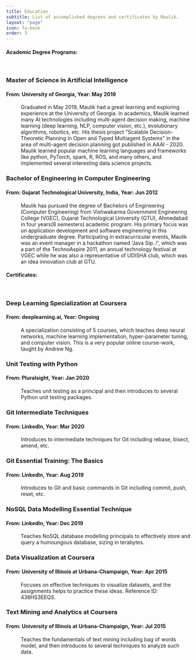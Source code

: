 ```yaml
---
title: Education
subtitle: List of accomplished degrees and certificates by Maulik.
layout: "page"
icon: fa-book
order: 3
---
```


<h4> <b>Academic Degree Programs: </b> </h4> <br/>
<dl>
  <dt> <h3>Master of Science in Artificial Intelligence</h3>  <h4>From: University of Georgia, Year: May 2019</h4></dt>
  <dd>
    <p>
    Graduated in May 2019, Maulik had a great learning and exploring experience at the University of Georgia. In academics, Maulik learned many AI technologies including multi-agent decision making, machine learning (deep learning, NLP, computer vision, etc.), evolutionary algorithms, robotics, etc. His thesis project "Scalable Decision-Theoretic Planning in Open and Typed Multiagent Systems" in the area of multi-agent decision planning got published in AAAI - 2020. Maulik learned popular machine learning languages and frameworks like python, PyTorch, spark, R, ROS, and many others, and implemented several interesting data science projects.
    </p>

<!--    <p>While at school, Maulik worked at EITS in the Student Information and Systems team for approximately two years. Maulik was awarded the UGA Student Employee of the Year, 2017 by the UGA Career Center. Maulik also enjoyed working at the Bolton Dining commons and learned to work as a blue-color worker.

    </p> -->

<!--    <p>
    Apart from the academics, Maulik participated in many extra-curricular activities at UGA. Maulik participated in UGA Grad school leadership program, where he worked on his leadership and communication skills, while accomplished a community project for teaching soft-skills to the middle school children. Additionally, Maulik volunteered at UGA Red-Cross and Speak out for species at UGA. Interestingly, Maulik learned swing, Latin and ballroom dancing while at school, which is now one of his favorite hobbies.
    </p> -->
  </dd>

  <dt> <h3>Bachelor of Engineering in Computer Engineering </h3> <h4>From: Gujarat Technological University, India, Year: Jun 2012</h4></dt>
  <dd>
  Maulik has pursued the degree of Bachelors of Engineering (Computer Engineering) from Vishwakarma Government Engineering College (VGEC), Gujarat Technological University (GTU), Ahmedabad in four years(8 semesters) academic program. His primary focus was on application development and software engineering in this undergraduate degree. Participating in extracurricular events, Maulik was an event manager in a hackathon named 'Java Sip..!', which was a part of the TechnoAspire 2011, an annual technology festival at VGEC while he was also a representative of UDISHA club, which was an idea innovation club at GTU.
  </dd>

</dl>

<h4> <b> Certificates:</b> </h4> <br/>
<dl>
  <dt> <h3>Deep Learning Specialization at Coursera</h3>  <h4>From: deeplearning.ai, Year: Ongoing</h4></dt>
  <dd>
  A specialization consisting of 5 courses, which teaches deep neural networks, machine learning implementation, hyper-parameter tuning, and computer vision. This is a very popular online course-work, taught by Andrew Ng.
  </dd>

  <dt> <h3>Unit Testing with Python</h3>  <h4>From: Pluralsight, Year: Jan 2020</h4></dt>
  <dd>
  Teaches unit testing as a principal and then introduces to several Python unit testing packages.
  </dd>

  <dt> <h3>Git Intermediate Techniques</h3>  <h4>From: LinkedIn, Year: Mar 2020</h4></dt>
  <dd>
  Introduces to intermediate techniques for Git including rebase, bisect, amend, etc.
  </dd>

  <dt> <h3>Git Essential Training: The Basics</h3>  <h4>From: LinkedIn, Year: Aug 2019</h4></dt>
  <dd>
  Introduces to Git and basic commands in Git including commit, push, reset, etc.
  </dd>

  <dt> <h3>NoSQL Data Modelling Essential Technique</h3>  <h4>From: LinkedIn, Year: Dec 2019</h4></dt>
  <dd>
  Teaches NoSQL database modelling principals to effectively store and query a humoungous database, sizing in terabytes.
  </dd>

  <dt> <h3>Data Visualization at Coursera</h3>  <h4>From: University of Illinois at Urbana-Champaign, Year: Apr 2015</h4></dt>
  <dd>
   Focuses on effective techniques to visualize datasets, and the assignments helps to practice these ideas. Reference ID: 438HS3EEQS.
  </dd>

  <dt> <h3>Text Mining and Analytics at Coursera</h3>  <h4>From: University of Illinois at Urbana-Champaign, Year: Jul 2015</h4></dt>
  <dd>
  Teaches the fundamentals of text mining including bag of words model, and then introduces to several techniques to analyze such data.
  </dd>
</dl>
